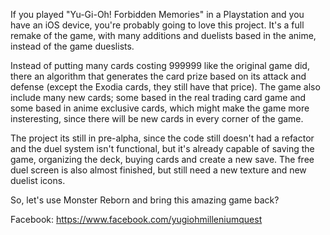 If you played "Yu-Gi-Oh! Forbidden Memories" in a Playstation and you have an iOS device, you're probably going to love this project. It's a full remake of the game, with many additions and duelists based in the anime, instead of the game dueslists.

Instead of putting many cards costing 999999 like the original game did, there an algorithm that generates the card prize based on its attack and defense (except the Exodia cards, they still have that price). The game also include many new cards; some based in the real trading card game and some based in anime exclusive cards, which might make the game more insteresting, since there will be new cards in every corner of the game.

The project its still in pre-alpha, since the code still doesn't had a refactor and the duel system isn't functional, but it's already capable of saving the game, organizing the deck, buying cards and create a new save. The free duel screen is also almost finished, but still need a new texture and new duelist icons.

So, let's use Monster Reborn and bring this amazing game back?

Facebook: https://www.facebook.com/yugiohmilleniumquest
